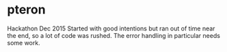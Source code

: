 # pteron
Hackathon Dec 2015
Started with good intentions but ran out of time near the end, so a lot of code was rushed. The error handling in particular needs some work.
